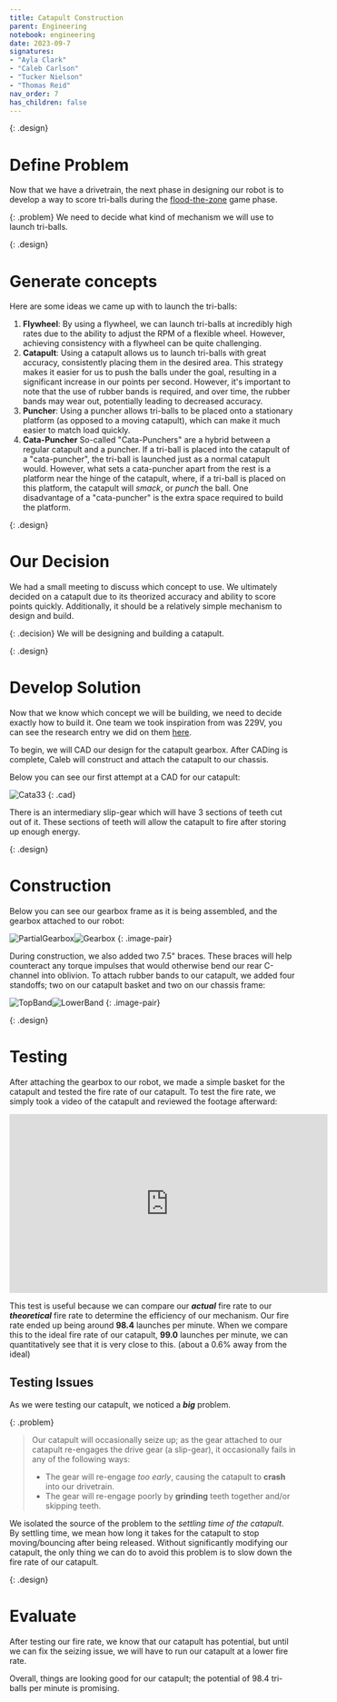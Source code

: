 ```yaml
---
title: Catapult Construction  
parent: Engineering
notebook: engineering
date: 2023-09-7
signatures:
- "Ayla Clark"
- "Caleb Carlson"
- "Tucker Nielson"
- "Thomas Reid"
nav_order: 7
has_children: false
---
```

{: .design}
# Define Problem

Now that we have a drivetrain, the next phase in designing our robot is to develop a way to score tri-balls during the [flood-the-zone](/docs/game_analysis/2023-05-17-CriticalGameMoments.html#:~:text=consider%20them%20significant.-,Flood%20the%20zone%3A,-%E2%80%9CFlooding%20the%20zone) game phase.

{: .problem}
We need to decide what kind of mechanism we will use to launch tri-balls.

{: .design}
# Generate concepts

Here are some ideas we came up with to launch the tri-balls:

1. **Flywheel**: By using a flywheel, we can launch tri-balls at incredibly high rates due to the ability to adjust the RPM of a flexible wheel. However, achieving consistency with a flywheel can be quite challenging.
2. **Catapult**: Using a catapult allows us to launch tri-balls with great accuracy, consistently placing them in the desired area. This strategy makes it easier for us to push the balls under the goal, resulting in a significant increase in our points per second. However, it's important to note that the use of rubber bands is required, and over time, the rubber bands may wear out, potentially leading to decreased accuracy.
3. **Puncher**: Using a puncher allows tri-balls to be placed onto a stationary platform (as opposed to a moving catapult), which can make it much easier to match load quickly.
4. **Cata-Puncher** So-called "Cata-Punchers" are a hybrid between a regular catapult and a puncher. If a tri-ball is placed into the catapult of a "cata-puncher", the tri-ball is launched just as a normal catapult would. However, what sets a cata-puncher apart from the rest is a platform near the hinge of the catapult, where, if a tri-ball is placed on this platform, the catapult will *smack*, or *punch* the ball. One disadvantage of a "cata-puncher" is the extra space required to build the platform.

{: .design}
# Our Decision

We had a small meeting to discuss which concept to use. We ultimately decided on a catapult due to its theorized accuracy and ability to score points quickly. Additionally, it should be a relatively simple mechanism to design and build.

{: .decision}
We will be designing and building a catapult.

{: .design}
# Develop Solution

Now that we know which concept we will be building, we need to decide exactly how to build it. One team we took inspiration from was 229V, you can see the research entry we did on them [here]({{site.url}}/docs/research/2023-09-07-229V-ACE.html).

To begin, we will CAD our design for the catapult gearbox. After CADing is complete, Caleb will construct and attach the catapult to our chassis.

Below you can see our first attempt at a CAD for our catapult:

![Cata33](https://lh3.googleusercontent.com/pw/ABLVV84y1EARF0oQU5kKmUNY0XPphPVDaAwScYly9TTVWNlcWpaqaGRXTgrgnpjN8eFURZukoPcQZg0Od--4_OqML2UlyYaPmO68EeLYt4WW8oU6BNJMiiRt-QIzZfW0AwltxIwNqSN1lei7yGnLU14QW0M4=w1280-h978-s-no-gm)
{: .cad}

There is an intermediary slip-gear which will have 3 sections of teeth cut out of it. These sections of teeth will allow the catapult to fire after storing up enough energy.

{: .design}
# Construction

Below you can see our gearbox frame as it is being assembled, and the gearbox attached to our robot:

![PartialGearbox](https://lh3.googleusercontent.com/pw/ABLVV86g_S4gji2NQXL_yTYd5q7fupZadJ02X2C1EfA_a6hQpsqAJfHrHDDxCGq3FdX5yv4Qjoz42gvFNvyov6V-_OSMTVV7YPAZy1jQGde6w24_mzFBO4Cfu5PSitVXooy1HrTh4mTRm-93p_Dj0gdeP84Q=w795-h1060-s-no-gm)![Gearbox](https://lh3.googleusercontent.com/pw/ABLVV84K2nTGaxRB2K1SrNg7Ml6aSAhYc9PaXawht9r_Sdy1vWS3GxabjhOjfPTEgW1ccq_jibupqXMbVca6Vxhet1exN13jXS6-RBrXZ3IRqMFGoco37OhvkLfUaCr8VrOEArjDnjDuyuimcG_NlXbqcR98=w1413-h1060-s-no-gm)
{: .image-pair}

During construction, we also added two 7.5" braces. These braces will help counteract any torque impulses that would otherwise bend our rear C-channel into oblivion.
To attach rubber bands to our catapult, we added four standoffs; two on our catapult basket and two on our chassis frame:

![TopBand](/assets/engineering/Cata/TopBandLabeled.png)![LowerBand](/assets/engineering/Cata/LowerBandLabeled.png)
{: .image-pair}

{: .design}
# Testing

After attaching the gearbox to our robot, we made a simple basket for the catapult and tested the fire rate of our catapult. To test the fire rate, we simply took a video of the catapult and reviewed the footage afterward:

<div class="center">
<iframe class="center" width="560rem" height="315rem" src="https://www.youtube.com/embed/IMFXdegquXM?rel=0" title="YouTube video player" frameborder="0" allow="accelerometer; autoplay; clipboard-write; encrypted-media; gyroscope; picture-in-picture; web-share" allowfullscreen></iframe>
</div>

This test is useful because we can compare our ***actual*** fire rate to our ***theoretical*** fire rate to determine the efficiency of our mechanism. Our fire rate ended up being around **98.4** launches per minute. When we compare this to the ideal fire rate of our catapult, **99.0** launches per minute, we can quantitatively see that it is very close to this. (about a 0.6% away from the ideal)

## Testing Issues

As we were testing our catapult, we noticed a ***big*** problem.

{: .problem}
> Our catapult will occasionally seize up; as the gear attached to our catapult re-engages the drive gear (a slip-gear), it occasionally fails in any of the following ways:
>
> * The gear will re-engage *too early*, causing the catapult to **crash** into our drivetrain.
> * The gear will re-engage poorly by **grinding** teeth together and/or skipping teeth.

We isolated the source of the problem to the *settling time of the catapult*. By settling time, we mean how long it takes for the catapult to stop moving/bouncing after being released. Without significantly modifying our catapult, the only thing we can do to avoid this problem is to slow down the fire rate of our catapult.

{:  .design}
# Evaluate

After testing our fire rate, we know that our catapult has potential, but until we can fix the seizing issue, we will have to run our catapult at a lower fire rate.

Overall, things are looking good for our catapult; the potential of 98.4 tri-balls per minute is promising.